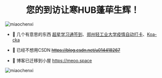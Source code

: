 <h1 align="center">您的到访让寒HUB蓬荜生辉！</h1>
<p align="left"> <img src="https://komarev.com/ghpvc/?username=miaochenxi&label=Profile%20views&color=0e75b6&style=flat" alt="miaochenxi" /> </p>

- 🔭 几个有意思的东西 [超星学习通签到](https://github.com/miaochenxi/chaoxing-sign-cli)、[郑州轻工业大学疫情自动打卡](https://github.com/miaochenxi/iqgd-autoclockin)、[Koa-cka](https://github.com/miaochenxi/koa-cka)

- 📝 已经不想用CSDN ~~https://blog.csdn.net/u014418267~~
- 📝 博客已迁移到小屋 https://meoo.space

<p>&nbsp;<img align="left" src="https://github-readme-stats.vercel.app/api?username=miaochenxi&show_icons=true&count_private=true" alt="miaochenxi" /></p>
